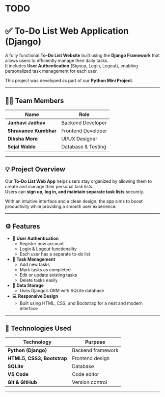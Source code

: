 # TODO

# ✅ To-Do List Web Application (Django)

A fully functional **To-Do List Website** built using the **Django Framework** that allows users to efficiently manage their daily tasks.  
It includes **User Authentication** (Signup, Login, Logout), enabling personalized task management for each user.  

This project was developed as part of our **Python Mini Project**.

---

## 👩‍💻 Team Members

| Name | Role |
|------|------|
| **Janhavi Jadhav** | Backend Developer |
| **Shravanee Kumbhar** | Frontend Developer |
| **Diksha More** | UI/UX Designer |
| **Sejal Wable** | Database & Testing |

---

## 💡 Project Overview

Our **To-Do List Web App** helps users stay organized by allowing them to create and manage their personal task lists.  
Users can **sign up, log in, and maintain separate task lists** securely.  

With an intuitive interface and a clean design, the app aims to boost productivity while providing a smooth user experience.

---

## ⚙️ Features

- 👤 **User Authentication**
  - Register new account  
  - Login & Logout functionality  
  - Each user has a separate to-do list  
- 📝 **Task Management**
  - Add new tasks  
  - Mark tasks as completed  
  - Edit or update existing tasks  
  - Delete tasks easily  
- 💾 **Data Storage**
  - Uses Django’s ORM with SQLite database  
- 💻 **Responsive Design**
  - Built using HTML, CSS, and Bootstrap for a neat and modern interface  

---

## 🧠 Technologies Used

| Technology | Purpose |
|-------------|----------|
| **Python (Django)** | Backend framework |
| **HTML5, CSS3, Bootstrap** | Frontend design |
| **SQLite** | Database |
| **VS Code** | Code editor |
| **Git & GitHub** | Version control |

---


